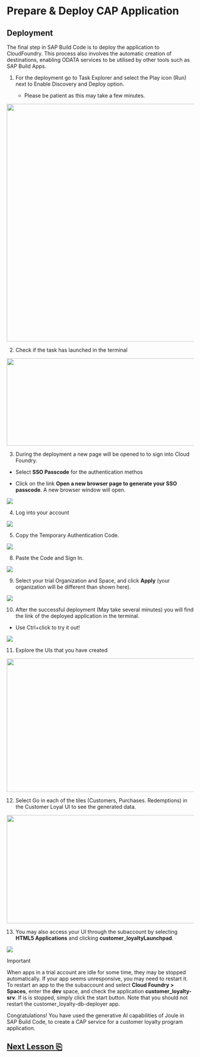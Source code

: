 # Prepare & Deploy CAP Application

## Deployment

The final step in SAP Build Code is to deploy the application to
CloudFoundry. This process also involves the automatic creation of
destinations, enabling ODATA services to be utilised by other tools such
as SAP Build Apps.

1.  For the deployment go to Task Explorer and select the Play icon
    (Run) next to Enable Discovery and Deploy option.

    - Please be patient as this may take a few minutes.

<img src="images/image1.png"
style="width:6.34722in;height:6.65278in" />

2.  Check if the task has launched in the terminal

<img src="images/image2.png"
style="width:6.5in;height:2.44722in" />

3.  During the deployment a new page will be opened to to sign into
    Cloud Foundry.

- Select **SSO Passcode** for the authentication methos

- Click on the link **Open a new browser page to generate your SSO passcode**. A new browser window will open.

<img src="images/image16.jpg" />

4. Log into your account

<img src="images/image17.jpg" />

5. Copy the Temporary Authentication Code.

<img src="images/image18.jpg" />

8.  Paste the Code and Sign In.

<img src="images/image19.jpg" />

9.  Select your trial Organization and Space, and click **Apply** (your organization will be different than shown here).

<img src="images/image20.jpg" />

10. After the successful deployment (May take several minutes) you will
    find the link of the deployed application in the terminal.

- Use Ctrl+click to try it out!

<img src="images/image21.jpg" />

11. Explore the UIs that you have created

<img src="images/image14.jpeg" style="width:6.5in;height:3.74375in" />

12. Select Go in each of the tiles (Customers, Purchases. Redemptions)
    in the Customer Loyal UI to see the generated data.

<img src="images/image15.png" style="width:6.5in;height:3.03056in" />

13. You may also access your UI through the subaccount by selecting **HTML5 Applications** and clicking **customer_loyaltyLaunchpad**.

<img src="images/image22.jpg" />

> [!IMPORTANT]
> When apps in a trial account are idle for some time, they may be stopped automatically. If your app seems unresponsive, you may need to restart it. To restart an app to the the subaccount and select **Cloud Foundry > Spaces**, enter the **dev** space, and check the application **customer_loyalty-srv**. If is is stopped, simply click the start button. Note that you should not restart the customer_loyalty-db-deployer app.

Congratulations! You have used the generative AI capabilities of Joule
in SAP Build Code, to create a CAP service for a customer loyalty
program application.

## [Next Lesson ⎘](../ex3/)